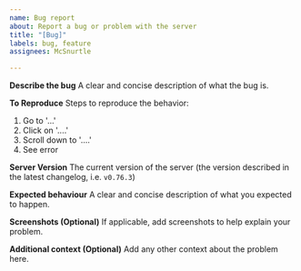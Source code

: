 ```yaml
---
name: Bug report
about: Report a bug or problem with the server
title: "[Bug]"
labels: bug, feature
assignees: McSnurtle

---
```


**Describe the bug**
A clear and concise description of what the bug is.

**To Reproduce**
Steps to reproduce the behavior:
1. Go to '...'
2. Click on '....'
3. Scroll down to '....'
4. See error

**Server Version**
The current version of the server (the version described in the latest changelog, i.e. `v0.76.3`)

**Expected behaviour**
A clear and concise description of what you expected to happen.

**Screenshots (Optional)**
If applicable, add screenshots to help explain your problem.

**Additional context (Optional)**
Add any other context about the problem here.

